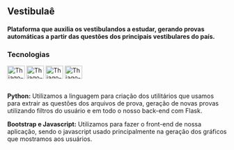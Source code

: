 <h2>Vestibulaê</h2>
<h4> Plataforma que auxilia os vestibulandos a estudar, gerando provas automáticas a partir das questões dos principais vestibulares do país. </h4>
<h3>Tecnologias</h3>
<div style="display: inline_block">
<img align="center" alt="Thiago-JS" height="30" width="40" src="https://cdn.jsdelivr.net/gh/devicons/devicon/icons/javascript/javascript-original.svg">
<img align="center" alt="Thiago-PY" height="30" width="40" src="https://cdn.jsdelivr.net/gh/devicons/devicon/icons/python/python-original.svg">
<img  align="center" alt="Thiago-PY" height="30" width="40" src="https://cdn.jsdelivr.net/gh/devicons/devicon@latest/icons/bootstrap/bootstrap-original.svg" />
<img align="center" alt="Thiago-Flask" height="30" width="40" src="https://cdn.jsdelivr.net/gh/devicons/devicon@latest/icons/flask/flask-original-wordmark.svg">    
</div>
<br>
<p><b>Python:</b> Utilizamos a linguagem para criação dos utilitários que usamos para extrair as questões dos arquivos de prova, geração de novas provas utilizando filtros do usuário e em todo o nosso back-end com Flask.</p>
<p><b>Bootstrap e Javascript:</b> Utilizamos para fazer o front-end de nossa aplicação, sendo o javascript usado principalmente na geração dos gráficos que mostramos aos usuários.</p>


